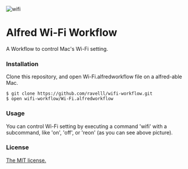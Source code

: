 ![wifi](https://cloud.githubusercontent.com/assets/2294362/16220215/4f687330-37c6-11e6-9d1e-081bbe2c7c6a.png)

# Alfred Wi-Fi Workflow
A Workflow to control Mac's Wi-Fi setting.

### Installation
Clone this repository, and open Wi-Fi.alfredworkflow file on a alfred-able Mac.

```
$ git clone https://github.com/ravelll/wifi-workflow.git
$ open wifi-workflow/Wi-Fi.alfredworkflow
```

### Usage
You can control Wi-Fi setting by executing a command 'wifi' with a subcommand, like 'on', 'off', or 'reon' (as you can see above picture).

### License
[The MIT license.](https://github.com/ravelll/wifi-workflow/blob/master/LICENSE.md)

